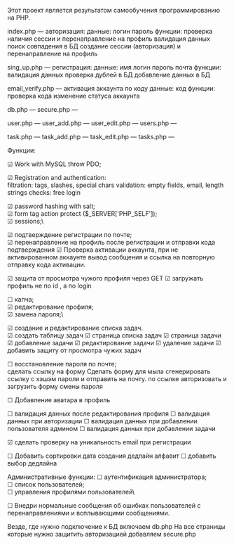 Этот проект является результатом самообучения программированию на PHP.


index.php — авторизация:
    данные:
        логин
        пароль
    функции:
        проверка наличия сессии и перенаправление на профиль
        валидация данных
        поиск совпадения в БД
        создание сессии (авторизация) и перенаправление на профиль
        
sing_up.php — регистрация:
    данные:
        имя
        логин
        пароль
        почта
    функции:
        валидация данных
        проверка дублей в БД
        добавление данных в БД
        
email_verify.php — активация аккаунта по коду
    данные:
        код
    функции:
        проверка кода
        изменение статуса аккаунта
        
db.php — 
secure.php —
 
user.php — 
user_add.php — 
user_edit.php — 
users.php — 

task.php — 
task_add.php — 
task_edit.php — 
tasks.php —

Функции:

☑ Work with MySQL throw PDO;

☑ Registration and authentication:\
filtration: tags, slashes, special chars
validation: empty fields, email, length strings
checks: free login

☑ password hashing with salt;\
☑ form tag action protect ($_SERVER['PHP_SELF']);\
☑ sessions;\

☑ подтверждение регистрации по почте;\
☑ перенаправление на профиль после регистрации и отправки кода подтверждения
☑ Проверка активации аккаунта, при не активированном аккаунте вывод сообщения и ссылка на повторную отправку кода активации.


☑ защита от просмотра чужого профиля через GET
☑ загружать профиль не по id , а по login

☐ капча;\
☑ редактирование профиля;\
☑ замена пароля;\

☑ создание и редактирование списка задач.\
☑ создать таблицу задач
☑ страница списка задач
☑ страница задачи
☑ добавление задачи
☑ редактирование задачи
☑ удаление задачи
☑ добавить защиту от просмотра чужих задач

☐ восстановление пароля по почте;\
    сделать ссылку на форму
    Сделать форму для мыла
    сгенерировать ссылку с хэшэм пароля и отправить на почту.
    по ссылке авторизовать и загрузить форму смены пароля 
    

☐ Добавление аватара в профиль

☐ валидация данных после редактирования профиля
☐ валидация данных при авторизации
☐ валидация данных при добавлении пользователя админом
☐ валидация данных при добавлении задачи

☑ сделать проверку на уникальность email при регистрации

☐ Добавить сортировки
    дата создания
    дедлайн
    алфавит
☐ добавить выбор дедлайна

Административные функции:
☐ аутентификация администратора;\
☐ список пользователей;\
☐ управления профилями пользователей\

☐ Внедри нормальные сообщения об ошибках пользователей с перенаправлениями и всплывающими сообщениями.


Везде, где нужно подключение к БД включаем db.php
На все страницы которые нужно защитить авторизацией добавляем secure.php 
